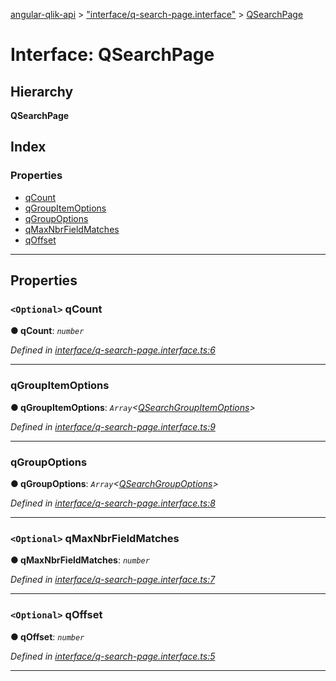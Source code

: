 [angular-qlik-api](../README.md) > ["interface/q-search-page.interface"](../modules/_interface_q_search_page_interface_.md) > [QSearchPage](../interfaces/_interface_q_search_page_interface_.qsearchpage.md)

# Interface: QSearchPage

## Hierarchy

**QSearchPage**

## Index

### Properties

* [qCount](_interface_q_search_page_interface_.qsearchpage.md#qcount)
* [qGroupItemOptions](_interface_q_search_page_interface_.qsearchpage.md#qgroupitemoptions)
* [qGroupOptions](_interface_q_search_page_interface_.qsearchpage.md#qgroupoptions)
* [qMaxNbrFieldMatches](_interface_q_search_page_interface_.qsearchpage.md#qmaxnbrfieldmatches)
* [qOffset](_interface_q_search_page_interface_.qsearchpage.md#qoffset)

---

## Properties

<a id="qcount"></a>

### `<Optional>` qCount

**● qCount**: *`number`*

*Defined in [interface/q-search-page.interface.ts:6](https://github.com/goekaypamuk/angular-qlik-api/blob/be30617/src/interface/q-search-page.interface.ts#L6)*

___
<a id="qgroupitemoptions"></a>

###  qGroupItemOptions

**● qGroupItemOptions**: *`Array`<[QSearchGroupItemOptions](_interface_q_search_group_item_options_interface_.qsearchgroupitemoptions.md)>*

*Defined in [interface/q-search-page.interface.ts:9](https://github.com/goekaypamuk/angular-qlik-api/blob/be30617/src/interface/q-search-page.interface.ts#L9)*

___
<a id="qgroupoptions"></a>

###  qGroupOptions

**● qGroupOptions**: *`Array`<[QSearchGroupOptions](_interface_q_search_group_options_interface_.qsearchgroupoptions.md)>*

*Defined in [interface/q-search-page.interface.ts:8](https://github.com/goekaypamuk/angular-qlik-api/blob/be30617/src/interface/q-search-page.interface.ts#L8)*

___
<a id="qmaxnbrfieldmatches"></a>

### `<Optional>` qMaxNbrFieldMatches

**● qMaxNbrFieldMatches**: *`number`*

*Defined in [interface/q-search-page.interface.ts:7](https://github.com/goekaypamuk/angular-qlik-api/blob/be30617/src/interface/q-search-page.interface.ts#L7)*

___
<a id="qoffset"></a>

### `<Optional>` qOffset

**● qOffset**: *`number`*

*Defined in [interface/q-search-page.interface.ts:5](https://github.com/goekaypamuk/angular-qlik-api/blob/be30617/src/interface/q-search-page.interface.ts#L5)*

___

